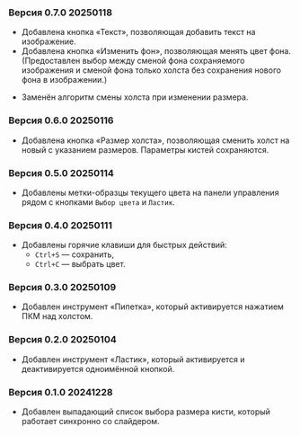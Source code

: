 ### Версия 0.7.0 20250118
+ Добавлена кнопка «Текст», позволяющая добавить текст на изображение.
+ Добавлена кнопка «Изменить фон», позволяющая менять цвет фона. (Предоставлен выбор между сменой фона сохраняемого
  изображения и сменой фона только холста без сохранения нового фона в изображении.)
* Заменён алгоритм смены холста при изменении размера.

### Версия 0.6.0 20250116
+ Добавлена кнопка «Размер холста», позволяющая сменить холст на новый с указанием размеров.
  Параметры кистей сохраняются.

### Версия 0.5.0 20250114
+ Добавлены метки-образцы текущего цвета на панели управления рядом с кнопками `Выбор цвета` и `Ластик`.

### Версия 0.4.0 20250111
+ Добавлены горячие клавиши для быстрых действий:
    * `Ctrl+S` — сохранить,
    * `Ctrl+C` — выбрать цвет.

### Версия 0.3.0 20250109
+ Добавлен инструмент «Пипетка», который активируется нажатием ПКМ над холстом.

### Версия 0.2.0 20250104
+ Добавлен инструмент «Ластик», который активируется и деактивируется одноимённой кнопкой.

### Версия 0.1.0 20241228
+ Добавлен выпадающий список выбора размера кисти, который работает синхронно со слайдером.
